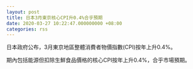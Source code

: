 ```yaml
---
layout: post
title: 日本3月東京核心CPI升0.4%合乎預期
date: 2020-03-27 10:22:47.000000000 +08:00
categories: rss
---
```


日本政府公布，3月東京地區整體消費者物價指數(CPI)按年上升0.4%。

期內包括能源但扣除生鮮食品價格的核心CPI按年上升0.4%，合乎市場預期。
